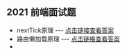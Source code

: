 ## 2021 前端面试题

* nextTick原理 --- [点击链接查看答案](https://segmentfault.com/a/1190000012861862)
* 路由懒加载原理 --- [点击链接查看答案](https://segmentfault.com/a/1190000022846552)
* 
